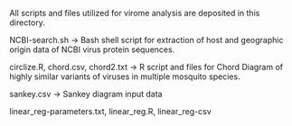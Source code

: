 All scripts and files utilized for virome analysis are deposited in this directory.

NCBI-search.sh -> Bash shell script for extraction of host and geographic origin data of NCBI virus protein sequences.

circlize.R, chord.csv, chord2.txt -> R script and files for Chord Diagram of highly similar variants of viruses in multiple mosquito species.

sankey.csv -> Sankey diagram input data

linear_reg-parameters.txt, linear_reg.R, linear_reg-csv
